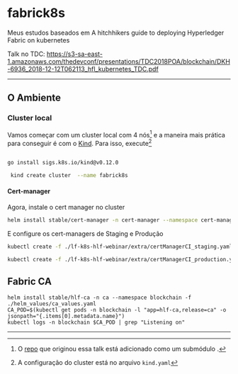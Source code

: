 # fabrick8s

Meus estudos baseados em A hitchhikers guide to deploying Hyperledger Fabric on kubernetes 

Talk no TDC: https://s3-sa-east-1.amazonaws.com/thedevconf/presentations/TDC2018POA/blockchain/DKH-6936_2018-12-12T062113_hfl_kubernetes_TDC.pdf



***
## O Ambiente
### Cluster local

Vamos começar com um cluster local com 4 nós[^1] e a maneira mais prática para conseguir é com o [Kind](https://kind.sigs.k8s.io/). 
Para isso, execute[^2]

```bash

go install sigs.k8s.io/kind@v0.12.0

 kind create cluster  --name fabrick8s
```

#### Cert-manager

Agora, instale o cert manager no cluster

```bash
helm install stable/cert-manager -n cert-manager --namespace cert-manager
```

E configure os cert-managers de Staging e Produção

```bash
kubectl create -f ./lf-k8s-hlf-webinar/extra/certManagerCI_staging.yaml

kubectl create -f ./lf-k8s-hlf-webinar/extra/certManagerCI_production.yaml
```

## Fabric CA


```
helm install stable/hlf-ca -n ca --namespace blockchain -f ./helm_values/ca_values.yaml
CA_POD=$(kubectl get pods -n blockchain -l "app=hlf-ca,release=ca" -o jsonpath="{.items[0].metadata.name}")
kubectl logs -n blockchain $CA_POD | grep "Listening on"
```


---
[^1]: O [repo](https://github.com/aidtechnology/lf-k8s-hlf-webinar) que originou essa talk está adicionado como um submódulo .
[^2]: A configuração do cluster está no arquivo `kind.yaml`

